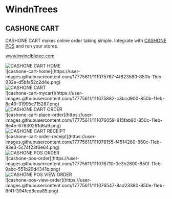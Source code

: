 <h1>WindnTrees</h1>
<h2>CASHONE CART</h2>
<p>CASHONE CART makes online order taking simple. Integrate with <a href="http://www.invincibletec.com/product/cash_one">CASHONE POS</a> and run your stores.</p>
<p><a href="http://www.invincibletec.com/">www.invincibletec.com</a></p>
<div><img title="CASHONE CART HOME" src="https://user-images.githubusercontent.com/17775611/111075767-4f823580-850b-11eb-932e-d5bfa52c2d4e.png" /></div>
![cashone-cart-home](https://user-images.githubusercontent.com/17775611/111075767-4f823580-850b-11eb-932e-d5bfa52c2d4e.png)
<div><img title="CASHONE CART" src="https://user-images.githubusercontent.com/17775611/111075882-c3bcd900-850b-11eb-8c49-31995c715287.png" /></div>
![cashone-cart-mycart](https://user-images.githubusercontent.com/17775611/111075882-c3bcd900-850b-11eb-8c49-31995c715287.png)
<div><img title="CASHONE CART ORDER" src="https://user-images.githubusercontent.com/17775611/111076059-915fab80-850c-11eb-8e4e-67830261d6a9.png" /></div>
![cashone-cart-place-order](https://user-images.githubusercontent.com/17775611/111076059-915fab80-850c-11eb-8e4e-67830261d6a9.png)
<div><img title="CASHONE CART RECEIPT" src="https://user-images.githubusercontent.com/17775611/111076155-f4514280-850c-11eb-93e3-5c74f23f6e64.png" /></div>
![cashone-cart-order-receipt](https://user-images.githubusercontent.com/17775611/111076155-f4514280-850c-11eb-93e3-5c74f23f6e64.png)
<div><img title="CASHONE POS ORDER" src="https://user-images.githubusercontent.com/17775611/111076710-3e3b2800-850f-11eb-9abc-551b29d4341b.png" /></div>
![cashone-pos-order](https://user-images.githubusercontent.com/17775611/111076710-3e3b2800-850f-11eb-9abc-551b29d4341b.png)
<div><img title="CASHONE POS VIEW ORDER" src="https://user-images.githubusercontent.com/17775611/111076547-8ad23380-850e-11eb-8f41-394fcd8eea85.png" /></div>
![cashone-pos-view-order](https://user-images.githubusercontent.com/17775611/111076547-8ad23380-850e-11eb-8f41-394fcd8eea85.png)


